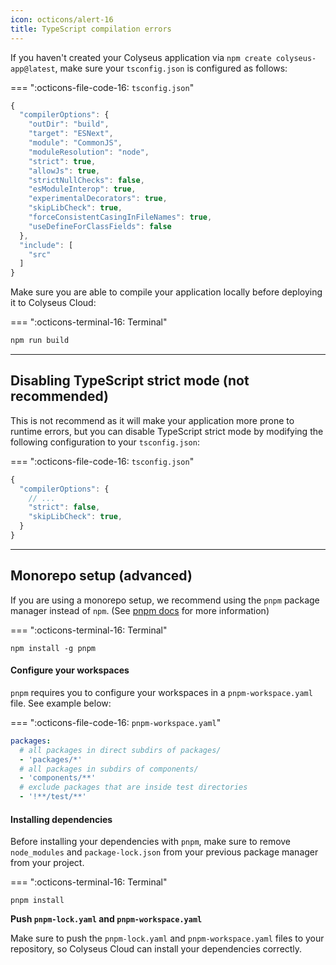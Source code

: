 ```yaml
---
icon: octicons/alert-16
title: TypeScript compilation errors
---
```


If you haven't created your Colyseus application via `npm create colyseus-app@latest`, make sure your `tsconfig.json` is configured as follows:

=== ":octicons-file-code-16: `tsconfig.json`"

```javascript
{
  "compilerOptions": {
    "outDir": "build",
    "target": "ESNext",
    "module": "CommonJS",
    "moduleResolution": "node",
    "strict": true,
    "allowJs": true,
    "strictNullChecks": false,
    "esModuleInterop": true,
    "experimentalDecorators": true,
    "skipLibCheck": true,
    "forceConsistentCasingInFileNames": true,
    "useDefineForClassFields": false
  },
  "include": [
    "src"
  ]
}
```

Make sure you are able to compile your application locally before deploying it to Colyseus Cloud:

=== ":octicons-terminal-16: Terminal"

```bash
npm run build
```

---

## Disabling TypeScript strict mode (not recommended)

This is not recommend as it will make your application more prone to runtime errors, but you can disable TypeScript strict mode by modifying the following configuration to your `tsconfig.json`:

=== ":octicons-file-code-16: `tsconfig.json`"

```javascript
{
  "compilerOptions": {
    // ...
    "strict": false,
    "skipLibCheck": true,
  }
}
```

---

## Monorepo setup (advanced)

If you are using a monorepo setup, we recommend using the `pnpm` package manager instead of `npm`. (See [pnpm docs](https://pnpm.io/workspaces) for more information)

=== ":octicons-terminal-16: Terminal"

```
npm install -g pnpm
```

#### Configure your workspaces

`pnpm` requires you to configure your workspaces in a `pnpm-workspace.yaml` file. See example below:

=== ":octicons-file-code-16: `pnpm-workspace.yaml`"

```yaml
packages:
  # all packages in direct subdirs of packages/
  - 'packages/*'
  # all packages in subdirs of components/
  - 'components/**'
  # exclude packages that are inside test directories
  - '!**/test/**'
```

#### Installing dependencies

Before installing your dependencies with `pnpm`, make sure to remove `node_modules` and `package-lock.json` from your previous package manager from your project.

=== ":octicons-terminal-16: Terminal"

```
pnpm install
```

**Push `pnpm-lock.yaml` and `pnpm-workspace.yaml`**

Make sure to push the `pnpm-lock.yaml` and `pnpm-workspace.yaml` files to your repository, so Colyseus Cloud can install your dependencies correctly.